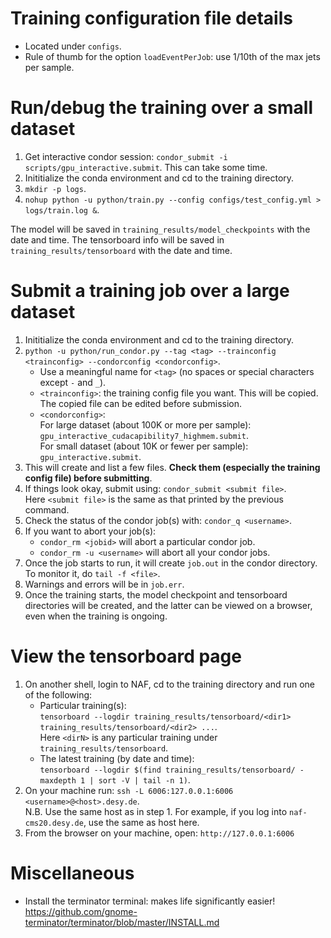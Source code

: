 # Training configuration file details
* Located under `configs`.
* Rule of thumb for the option `loadEventPerJob`: use 1/10th of the max jets per sample.

# Run/debug the training over a small dataset
1. Get interactive condor session: `condor_submit -i scripts/gpu_interactive.submit`. This can take some time.
2. Inititialize the conda environment and cd to the training directory.
3. `mkdir -p logs`.
4. `nohup python -u python/train.py --config configs/test_config.yml > logs/train.log &`.

The model will be saved in `training_results/model_checkpoints` with the date and time.
The tensorboard info will be saved in `training_results/tensorboard` with the date and time.

# Submit a training job over a large dataset
1. Inititialize the conda environment and cd to the training directory.
2. `python -u python/run_condor.py --tag <tag> --trainconfig <trainconfig> --condorconfig <condorconfig>`.
    * Use a meaningful name for `<tag>` (no spaces or special characters except `-` and `_`).
    * `<trainconfig>`: the training config file you want. This will be copied. The copied file can be edited before submission.
    * `<condorconfig>`: \
    For large dataset (about 100K or more per sample): `gpu_interactive_cudacapibility7_highmem.submit`. \
    For small dataset (about 10K or fewer per sample): `gpu_interactive.submit`.
3. This will create and list a few files. **Check them (especially the training config file) before submitting**.
4. If things look okay, submit using: `condor_submit <submit file>`. \
    Here `<submit file>` is the same as that printed by the previous command.
5. Check the status of the condor job(s) with: `condor_q <username>`.
6. If you want to abort your job(s):
    * `condor_rm <jobid>` will abort a particular condor job.
    * `condor_rm -u <username>` will abort all your condor jobs.
7. Once the job starts to run, it will create `job.out` in the condor directory. To monitor it, do `tail -f <file>`.
8. Warnings and errors will be in `job.err`.
9. Once the training starts, the model checkpoint and tensorboard directories will be created, and the latter can be viewed on a browser, even when the training is ongoing.

# View the tensorboard page
1. On another shell, login to NAF, cd to the training directory and run one of the following:
    * Particular training(s): \
    `tensorboard --logdir training_results/tensorboard/<dir1> training_results/tensorboard/<dir2> ...`. \
    Here `<dirN>` is any particular training under `training_results/tensorboard`.
    * The latest training (by date and time): \
    `tensorboard --logdir $(find training_results/tensorboard/ -maxdepth 1 | sort -V | tail -n 1)`.
2. On your machine run: `ssh -L 6006:127.0.0.1:6006 <username>@<host>.desy.de`. \
N.B. Use the same host as in step 1. For example, if you log into `naf-cms20.desy.de`, use the same as host here.
3. From the browser on your machine, open: `http://127.0.0.1:6006`

# Miscellaneous
* Install the terminator terminal: makes life significantly easier! \
https://github.com/gnome-terminator/terminator/blob/master/INSTALL.md
